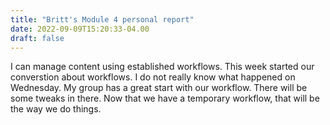 ```yaml
---
title: "Britt's Module 4 personal report"
date: 2022-09-09T15:20:33-04.00
draft: false
---
```


I can manage content using established workflows. This week started our converstion about workflows. I do not really know what happened on Wednesday. My group has a great start with our workflow. There will be some tweaks in there. Now that we have a temporary workflow, that will be the way we do things. 
